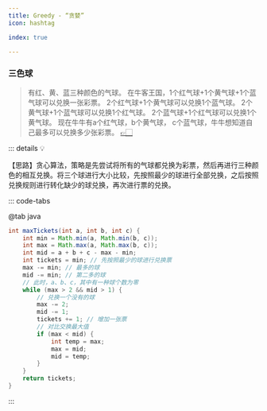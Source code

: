 ```yaml
---
title: Greedy - “贪婪”
icon: hashtag

index: true

---
```


<!-- more -->

<!-- 🟠 买卖股票的最佳时机 II -->
<!-- @include: @leetcode/problems/0x0100.md#0122 -->

<!-- 🔴 最长有效括号 -->
<!-- @include: @leetcode/problems/0x0000.md#0032 -->

### 三色球
  > 有红、黄、蓝三种颜色的气球。
    在牛客王国，1个红气球+1个黄气球+1个蓝气球可以兑换一张彩票。
    2个红气球+1个黄气球可以兑换1个蓝气球。
    2个黄气球+1个蓝气球可以兑换1个红气球。
    2个蓝气球+1个红气球可以兑换1个黄气球。
    现在牛牛有a个红气球，b个黄气球， c个蓝气球，牛牛想知道自己最多可以兑换多少张彩票。
  > [👉🏻](https://www.nowcoder.com/questionTerminal/57328decf4734bdb8d8b68a324640806)

::: details 💡

【思路】贪心算法，策略是先尝试将所有的气球都兑换为彩票，然后再进行三种颜色的相互兑换。将三个球进行大小比较，先按照最少的球进行全部兑换，之后按照兑换规则进行转化缺少的球兑换，再次进行票的兑换。

::: code-tabs

@tab java
```java
int maxTickets(int a, int b, int c) {
    int min = Math.min(a, Math.min(b, c));
    int max = Math.max(a, Math.max(b, c));
    int mid = a + b + c - max - min;
    int tickets = min; // 先按照最少的球进行兑换票
    max -= min; // 最多的球
    mid -= min; // 第二多的球
    // 此时，a、b、c，其中有一种球个数为零
    while (max > 2 && mid > 1) {
        // 兑换一个没有的球
        max -= 2;
        mid -= 1;
        tickets += 1; // 增加一张票
        // 对比交换最大值
        if (max < mid) {
            int temp = max;
            max = mid;
            mid = temp;
        }
    }
    return tickets;
}
```

:::